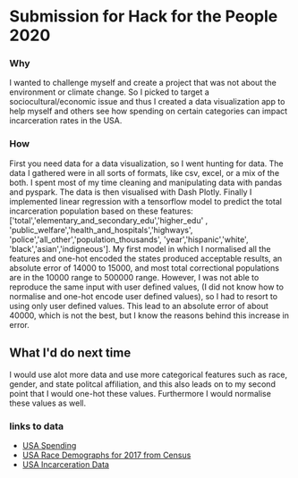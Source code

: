 # Submission for Hack for the People 2020 

### Why
I wanted to challenge myself and create a project that was not about the environment or climate change. So I picked to target a sociocultural/economic issue and thus I created a data visualization app to help myself and others see how spending on certain categories can impact incarceration rates in the USA.

### How
First you need data for a data visualization, so I went hunting for data. The data I gathered were in all sorts of formats, like csv, excel, or a mix of the both. I spent most of my time cleaning and manipulating data with pandas and pyspark. The data is then visualised with Dash Plotly. Finally I implemented linear regression with a tensorflow model to predict the total incarceration population based on these features: ['total','elementary_and_secondary_edu','higher_edu' ,
            'public_welfare','health_and_hospitals','highways',
            'police','all_other','population_thousands',
            'year','hispanic','white',
            'black','asian','indigneous']. 
 My first model in which I normalised all the features and one-hot encoded the states produced acceptable results, an absolute error of 14000 to 15000, and most total correctional populations are in the 10000 range to 500000 range. However, I was not able to reproduce the same input with user defined values, (I did not know how to normalise and one-hot encode user defined values), so I had to resort to using only user defined values. This lead to an absolute error of about 40000, which is not the best, but I know the reasons behind this increase in error. 

## What I'd do next time
I would use alot more data and use more categorical features such as race, gender, and state politcal affiliation, and this also leads on to my second point that I would one-hot these values. Furthermore I would normalise these values as well. 

### links to data
- [USA Spending](https://state-local-finance-data.taxpolicycenter.org/pages.cfm)
- [USA Race Demographs for 2017 from Census](https://www.governing.com/gov-data/census/state-minority-population-data-estimates.html)
- [USA Incarceration Data](https://www.bjs.gov/)


